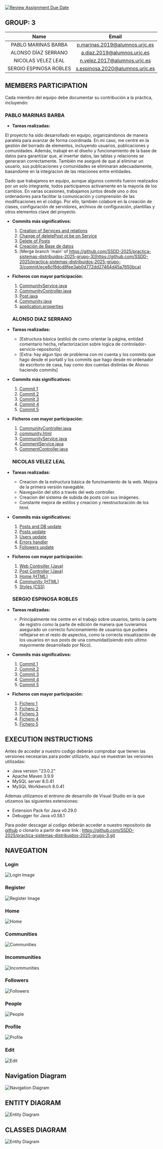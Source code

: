 [![Review Assignment Due Date](https://classroom.github.com/assets/deadline-readme-button-22041afd0340ce965d47ae6ef1cefeee28c7c493a6346c4f15d667ab976d596c.svg)](https://classroom.github.com/a/D1C1HU9V)

## **GROUP: 3**
| Name                   | Email                                |
|:------------------------:|:------------------------------------:|
| PABLO MARINAS BARBA      | p.marinas.2019@alumnos.urjc.es      |
| ALONSO DÍAZ SERRANO      | a.diaz.2019@alumnos.urjc.es        |
| NICOLAS VELEZ LEAL       | n.velez.2017@alumnos.urjc.es       |
| SERGIO ESPINOSA ROBLES   | s.espinosa.2020@alumnos.urjc.es    |


## **MEMBERS PARTICIPATION**

Cada miembro del equipo debe documentar su contribución a la práctica, incluyendo:

###  PABLO MARINAS BARBA 
- **Tareas realizadas:**
  
El proyecto ha sido desarrollado en equipo, organizándonos de manera paralela para avanzar de forma coordinada. En mi caso, me centré en la gestión del borrado de elementos, incluyendo usuarios, publicaciones y comunidades. Además, trabajé en el diseño y funcionamiento de la base de datos para garantizar que, al insertar datos, las tablas y relaciones se generaran correctamente. También me aseguré de que al eliminar un usuario, sus publicaciones y comunidades se eliminaran adecuadamente, basandome en la integracion de las relaciones entre entidades.

Dado que trabajamos en equipo, aunque algunos commits fueron realizados por un solo integrante, todos participamos activamente en la mayoría de los cambios. En varias ocasiones, trabajamos juntos desde uno o dos ordenadores para facilitar la comunicación y comprensión de las modificaciones en el código. Por ello, también colaboré en la creación de clases, configuración de servidores, archivos de configuración, plantillas y otros elementos clave del proyecto.

- **Commits más significativos:**
  1. [Creation of Services and relations](https://github.com/SSDD-2025/practica-sistemas-distribuidos-2025-grupo-3/commit/e7bed9770e6e3f8601c2f716a87d2a7a08717557)
  2. [Change of deletePost ot be on Service](https://github.com/SSDD-2025/practica-sistemas-distribuidos-2025-grupo-3/commit/4dc26ae6ebc95050a78b41988d9e80a0625501bc)
  3. [Delete of Posts](https://github.com/SSDD-2025/practica-sistemas-distribuidos-2025-grupo-3/commit/fc084ed554d4d64feefb25274b7eb5b9b359c525)
  4. [Creación de Base de datos](https://github.com/SSDD-2025/practica-sistemas-distribuidos-2025-grupo-3/commit/424b483386adc03e39f22df7d9c01a4aecb24907)
  5. [Merge branch 'main' of https://github.com/SSDD-2025/practica-sistemas-distribuidos-2025-grupo-3](https://github.com/SSDD-2025/practica-sistemas-distribuidos-2025-grupo-3/commit/ece8cf8dcd8fee3ab0d772dd27464d45a7650bca)

- **Ficheros con mayor participación:**
  1. [CommunityService.java](https://github.com/SSDD-2025/practica-sistemas-distribuidos-2025-grupo-3/blob/main/src/demo/src/main/java/com/example/demo/Service/CommunityService.java)
  2. [CommunityController.java](https://github.com/SSDD-2025/practica-sistemas-distribuidos-2025-grupo-3/blob/main/src/demo/src/main/java/com/example/demo/Controller/CommunityController.java)
  3. [Post.java](https://github.com/SSDD-2025/practica-sistemas-distribuidos-2025-grupo-3/blob/main/src/demo/src/main/java/com/example/demo/model/Post.java)
  4. [Community.java](https://github.com/SSDD-2025/practica-sistemas-distribuidos-2025-grupo-3/blob/main/src/demo/src/main/java/com/example/demo/model/Community.java)
  5. [application.properties](https://github.com/SSDD-2025/practica-sistemas-distribuidos-2025-grupo-3/blob/main/src/demo/src/main/resources/application.properties)


  ###  ALONSO DIAZ SERRANO 
- **Tareas realizadas:**
  - [Estructura básica (estilo) de como orientar la página, entidad comentario hecha, refactorizacion sobre logica de controlador-servicio-repositorio]
  - [Extra: hay algun tipo de problema con mi cuenta y los commits que hago desde el portatil y los commits que hago desde mi ordenador de escritorio de casa, hay como dos cuentas distintas de Alonso haciendo commits]
    
- **Commits más significativos:**
  1. [Commit 1](https://github.com/SSDD-2025/practica-sistemas-distribuidos-2025-grupo-3/commit/d58b4fee87292581ce1ac6d53d1b774d35c75608)
  2. [Commit 2](https://github.com/SSDD-2025/practica-sistemas-distribuidos-2025-grupo-3/commit/e321b5d59fb92dfbc49cbe1889b3d5ec9dd2a6a1)
  3. [Commit 3](https://github.com/SSDD-2025/practica-sistemas-distribuidos-2025-grupo-3/commit/0109b6195b8995777e9520fdbda85b114708f2bc)
  4. [Commit 4](https://github.com/SSDD-2025/practica-sistemas-distribuidos-2025-grupo-3/commit/283aab639907cd3da04bfb45f08ee8c318826d56)
  5. [Commit 5](https://github.com/SSDD-2025/practica-sistemas-distribuidos-2025-grupo-3/commit/3efccc357124f58a097e896dd74fd04ee618172a)

- **Ficheros con mayor participación:**
  1. [CommunityController.java](https://github.com/SSDD-2025/practica-sistemas-distribuidos-2025-grupo-3/blame/main/src/demo/src/main/java/com/example/demo/Controller/CommunityController.java)
  2. [community.html](https://github.com/SSDD-2025/practica-sistemas-distribuidos-2025-grupo-3/blame/main/src/demo/src/main/resources/templates/community.html)
  3. [CommunityService.java](https://github.com/SSDD-2025/practica-sistemas-distribuidos-2025-grupo-3/blob/main/src/demo/src/main/java/com/example/demo/Service/CommunityService.java)
  4. [CommentService.java](https://github.com/SSDD-2025/practica-sistemas-distribuidos-2025-grupo-3/blob/main/src/demo/src/main/java/com/example/demo/Service/CommentService.java)
  5. [CommentController.java](https://github.com/SSDD-2025/practica-sistemas-distribuidos-2025-grupo-3/blob/main/src/demo/src/main/java/com/example/demo/Controller/CommentController.java)

  ###  NICOLAS VELEZ LEAL
- **Tareas realizadas:**
  + Creacion de la estructura básica de funcinamiento de la web. Mejora de la primera versión navegable.
  + Navegavión del sitio a través del web controller.
  + Creacion del sistema de subida de posts con sus imágenes.
  + Constante mejora de estilos y creacion y reestructuración de los html.

- **Commits más significativos:**
  1. [Posts and DB update](https://github.com/SSDD-2025/practica-sistemas-distribuidos-2025-grupo-3/commit/62bbd6473b29ddc5e8060771fccfedc9114fe4b4)
  2. [Posts update](https://github.com/SSDD-2025/practica-sistemas-distribuidos-2025-grupo-3/commit/12efa023d02283a5bca94f90acb39ca13f14c107)
  3. [Users update](https://github.com/SSDD-2025/practica-sistemas-distribuidos-2025-grupo-3/commit/7ef3ca1a62348911d09964b1e9d2601ff00517c1)
  4. [Errors handler](https://github.com/SSDD-2025/practica-sistemas-distribuidos-2025-grupo-3/commit/d9a67669fecf0ced26332e87855a6539b28b598f)
  5. [Followers update](https://github.com/SSDD-2025/practica-sistemas-distribuidos-2025-grupo-3/commit/fe1fdbfd5ec33beacd5845c0e8839bfe1fd0a532)

- **Ficheros con mayor participación:**
  1. [Web Controller (Java)](src/demo/src/main/java/com/example/demo/Controller/WebController.java)
  2. [Post Controller (Java)](src/demo/src/main/java/com/example/demo/Service/PostService.java)
  3. [Home (HTML)](src/demo/src/main/resources/templates/home.html)
  4. [Community (HTML)](src/demo/src/main/resources/templates/community.html)
  5. [Styles (CSS)](src/demo/src/main/resources/static/css/style.css)

  ###  SERGIO ESPINOSA ROBLES 
- **Tareas realizadas:**
  - Principalmente me centre en el trabajo sobre usuarios, tanto la parte de registro como la parte de edición
  de manera que tuvieramos asegurado un correcto funcionamiento de usuarios que pudiera reflejarse en el resto
  de aspectos, como la correcta visualización de los usuarios en sus posts de una comunidad(siendo esto ultimo
  mayormente desarrollado por Nico).

- **Commits más significativos:**
  1. [Commit 1](https://github.com/SSDD-2025/practica-sistemas-distribuidos-2025-grupo-3/commit/b6159eea70383881fefcc01a386193852786db6d)
  2. [Commit 2](https://github.com/SSDD-2025/practica-sistemas-distribuidos-2025-grupo-3/commit/16ee1e318aa71413d5e9f5ac328d4f0329410313)
  3. [Commit 3](https://github.com/SSDD-2025/practica-sistemas-distribuidos-2025-grupo-3/commit/ed0a8aa1662ec35ee60133ef5dc760898ca0b303)
  4. [Commit 4](https://github.com/SSDD-2025/practica-sistemas-distribuidos-2025-grupo-3/commit/0f193128f85eaef47293b625ae3b32d14baa7ca6)
  5. [Commit 5](https://github.com/SSDD-2025/practica-sistemas-distribuidos-2025-grupo-3/commit/1d74f5988c130377aa9b679656cd7e2c8948f30c)

- **Ficheros con mayor participación:**
  1. [Fichero 1](src/demo/src/main/java/com/example/demo/Controller/UserController.java)
  2. [Fichero 2](src/demo/src/main/java/com/example/demo/Service/UserService.java)
  3. [Fichero 3](src/demo/src/main/resources/templates/user_main_page.html)
  4. [Fichero 4](src/demo/src/main/resources/templates/registration_page.html)
  5. [Fichero 5](src/demo/src/main/resources/templates/edit_user_page.html)


## **EXECUTION INSTRUCTIONS**
Antes de acceder a nuestro codigo deberán comprobar que tienen las versiones necesarias para poder utilizarlo, aqui se muestran las versiones utilizadas:
- Java version "23.0.2"
- Apache Maven 3.9.9
- MySQL server 8.0.41
- MySQL Workbench 8.0.41

Ademas utilizamos el entrono de desarrollo de Visual Studio en la que utizamos las siguientes extensiones:
- Extension Pack for Java  v0.29.0 
- Debugger for Java  v0.58.1 


Para poder descagar al codigo deberán acceder a nuestro repositorio de [github](https://github.com/SSDD-2025/practica-sistemas-distribuidos-2025-grupo-3) o clonarlo a partir de este link :
https://github.com/SSDD-2025/practica-sistemas-distribuidos-2025-grupo-3.git


## **NAVEGATION**

### Login
![Login Image](src/demo/Images/Login.png)

### Register
![Register Image](src/demo/Images/Register.png)

### Home
![Home](src/demo/Images/Home.png)

### Communities
![Communities](src/demo/Images/Communities.png)

### Incommunities
![Incommunities](src/demo/Images/Incommunities.png)

### Followers
![Followers](src/demo/Images/Followers.png)

### People
![People](src/demo/Images/People.png)

### Profile
![Profile](src/demo/Images/Profile.png)

### Edit
![Edit](src/demo/Images/Edit.png)
## Navigation Diagram

![Navigation Diagram](src/demo/Images/Navigation%20diagram.png)

## **ENTITY DIAGRAM**
![Entity Diagram](src/demo/Images/Entity%20diagram.png)

## **CLASSES DIAGRAM**
![Entity Diagram](src/demo/Images/Classes%20diagram.png)
